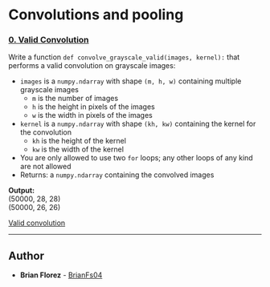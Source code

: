 # Convolutions and pooling

### **[0. Valid Convolution](./0-convolve_grayscale_valid.py)**
Write a function `def convolve_grayscale_valid(images, kernel):` that performs a valid convolution on grayscale images:
* `images` is a `numpy.ndarray` with shape `(m, h, w)` containing multiple grayscale images
    * `m` is the number of images
    * `h` is the height in pixels of the images
    * `w` is the width in pixels of the images
* `kernel` is a `numpy.ndarray` with shape `(kh, kw)` containing the kernel for the convolution
    * `kh` is the height of the kernel
    * `kw` is the width of the kernel
* You are only allowed to use two `for` loops; any other loops of any kind are not allowed
*  Returns: a `numpy.ndarray` containing the convolved images

**Output:**\
(50000, 28, 28)\
(50000, 26, 26)

[Valid convolution](https://i.ibb.co/tMzkBKL/Valid-Convolution.png)

---
## Author
* **Brian Florez** - [BrianFs04](https://github.com/BrianFs04)

